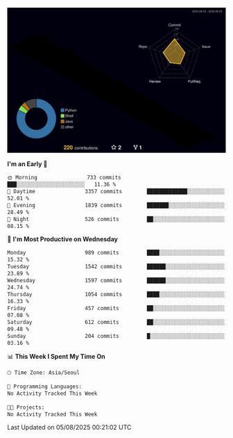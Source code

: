 <!-- ![Header](./github-header-image.png) -->

<!-- <div align="center">
  <img src="https://ziadoua.github.io/m3-Markdown-Badges/badges/FastAPI/fastapi1.svg" />&nbsp
  <img src="https://ziadoua.github.io/m3-Markdown-Badges/badges/Git/git1.svg" />&nbsp
  <img src="https://ziadoua.github.io/m3-Markdown-Badges/badges/Linux/linux2.svg" />&nbsp
  <img src="https://ziadoua.github.io/m3-Markdown-Badges/badges/PostgreSQL/postgresql3.svg" />&nbsp
  <img src="https://ziadoua.github.io/m3-Markdown-Badges/badges/Python/python3.svg" />&nbsp
</div> -->

![](./profile-3d-contrib/profile-night-rainbow.svg)

<!--START_SECTION:waka-->
**I'm an Early 🐤** 

```text
🌞 Morning                733 commits         ███░░░░░░░░░░░░░░░░░░░░░░   11.36 % 
🌆 Daytime                3357 commits        █████████████░░░░░░░░░░░░   52.01 % 
🌃 Evening                1839 commits        ███████░░░░░░░░░░░░░░░░░░   28.49 % 
🌙 Night                  526 commits         ██░░░░░░░░░░░░░░░░░░░░░░░   08.15 % 
```
📅 **I'm Most Productive on Wednesday** 

```text
Monday                   989 commits         ████░░░░░░░░░░░░░░░░░░░░░   15.32 % 
Tuesday                  1542 commits        ██████░░░░░░░░░░░░░░░░░░░   23.89 % 
Wednesday                1597 commits        ██████░░░░░░░░░░░░░░░░░░░   24.74 % 
Thursday                 1054 commits        ████░░░░░░░░░░░░░░░░░░░░░   16.33 % 
Friday                   457 commits         ██░░░░░░░░░░░░░░░░░░░░░░░   07.08 % 
Saturday                 612 commits         ██░░░░░░░░░░░░░░░░░░░░░░░   09.48 % 
Sunday                   204 commits         █░░░░░░░░░░░░░░░░░░░░░░░░   03.16 % 
```


📊 **This Week I Spent My Time On** 

```text
🕑︎ Time Zone: Asia/Seoul

💬 Programming Languages: 
No Activity Tracked This Week

🐱‍💻 Projects: 
No Activity Tracked This Week
```


 Last Updated on 05/08/2025 00:21:02 UTC
<!--END_SECTION:waka-->




